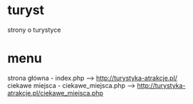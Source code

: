 # turyst
strony o turystyce
# menu
strona główna - index.php -->  http://turystyka-atrakcje.pl/<br>
ciekawe miejsca - ciekawe_miejsca.php --> http://turystyka-atrakcje.pl/ciekawe_miejsca.php <br>


